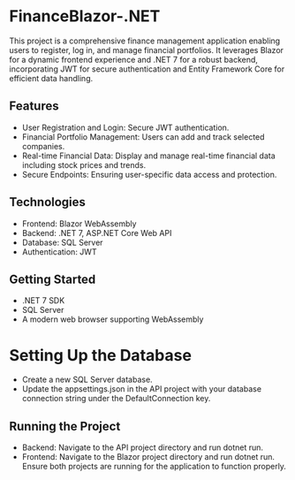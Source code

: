 # FinanceBlazor-.NET

This project is a comprehensive finance management application enabling users to register, log in, and manage financial portfolios. It leverages Blazor for a dynamic frontend experience and .NET 7 for a robust backend, incorporating JWT for secure authentication and Entity Framework Core for efficient data handling.

## Features
- User Registration and Login: Secure JWT authentication.
- Financial Portfolio Management: Users can add and track selected companies.
- Real-time Financial Data: Display and manage real-time financial data including stock prices and trends.
- Secure Endpoints: Ensuring user-specific data access and protection.
## Technologies
- Frontend: Blazor WebAssembly
- Backend: .NET 7, ASP.NET Core Web API
- Database: SQL Server
 - Authentication: JWT
## Getting Started
- .NET 7 SDK
- SQL Server
- A modern web browser supporting WebAssembly
# Setting Up the Database
- Create a new SQL Server database.
- Update the appsettings.json in the API project with your database connection string under the DefaultConnection key.
## Running the Project
- Backend: Navigate to the API project directory and run dotnet run.
- Frontend: Navigate to the Blazor project directory and run dotnet run.
Ensure both projects are running for the application to function properly.
